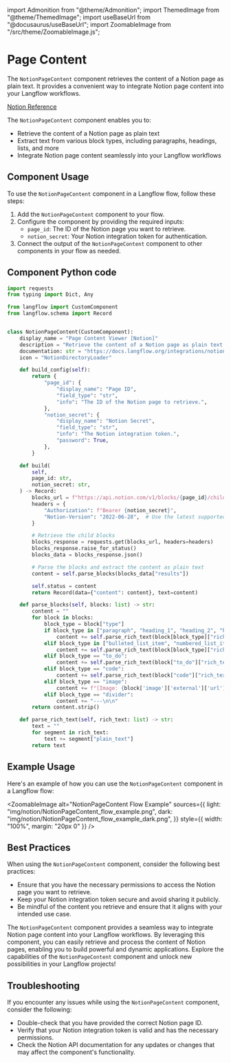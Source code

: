 import Admonition from "@theme/Admonition";
import ThemedImage from "@theme/ThemedImage";
import useBaseUrl from "@docusaurus/useBaseUrl";
import ZoomableImage from "/src/theme/ZoomableImage.js";

# Page Content

The `NotionPageContent` component retrieves the content of a Notion page as plain text. It provides a convenient way to integrate Notion page content into your Langflow workflows.

[Notion Reference](https://developers.notion.com/reference/get-page)

<Admonition type="tip" title="Component Functionality">

 The `NotionPageContent` component enables you to:

- Retrieve the content of a Notion page as plain text
- Extract text from various block types, including paragraphs, headings, lists, and more
- Integrate Notion page content seamlessly into your Langflow workflows

</Admonition>

## Component Usage

To use the `NotionPageContent` component in a Langflow flow, follow these steps:

1. Add the `NotionPageContent` component to your flow.
2. Configure the component by providing the required inputs:
   - `page_id`: The ID of the Notion page you want to retrieve.
   - `notion_secret`: Your Notion integration token for authentication.
3. Connect the output of the `NotionPageContent` component to other components in your flow as needed.

## Component Python code

```python
import requests
from typing import Dict, Any

from langflow import CustomComponent
from langflow.schema import Record


class NotionPageContent(CustomComponent):
    display_name = "Page Content Viewer [Notion]"
    description = "Retrieve the content of a Notion page as plain text."
    documentation: str = "https://docs.langflow.org/integrations/notion/page-content-viewer"
    icon = "NotionDirectoryLoader"

    def build_config(self):
        return {
            "page_id": {
                "display_name": "Page ID",
                "field_type": "str",
                "info": "The ID of the Notion page to retrieve.",
            },
            "notion_secret": {
                "display_name": "Notion Secret",
                "field_type": "str",
                "info": "The Notion integration token.",
                "password": True,
            },
        }

    def build(
        self,
        page_id: str,
        notion_secret: str,
    ) -> Record:
        blocks_url = f"https://api.notion.com/v1/blocks/{page_id}/children?page_size=100"
        headers = {
            "Authorization": f"Bearer {notion_secret}",
            "Notion-Version": "2022-06-28",  # Use the latest supported version
        }

        # Retrieve the child blocks
        blocks_response = requests.get(blocks_url, headers=headers)
        blocks_response.raise_for_status()
        blocks_data = blocks_response.json()

        # Parse the blocks and extract the content as plain text
        content = self.parse_blocks(blocks_data["results"])

        self.status = content
        return Record(data={"content": content}, text=content)

    def parse_blocks(self, blocks: list) -> str:
        content = ""
        for block in blocks:
            block_type = block["type"]
            if block_type in ["paragraph", "heading_1", "heading_2", "heading_3", "quote"]:
                content += self.parse_rich_text(block[block_type]["rich_text"]) + "\n\n"
            elif block_type in ["bulleted_list_item", "numbered_list_item"]:
                content += self.parse_rich_text(block[block_type]["rich_text"]) + "\n"
            elif block_type == "to_do":
                content += self.parse_rich_text(block["to_do"]["rich_text"]) + "\n"
            elif block_type == "code":
                content += self.parse_rich_text(block["code"]["rich_text"]) + "\n\n"
            elif block_type == "image":
                content += f"[Image: {block['image']['external']['url']}]\n\n"
            elif block_type == "divider":
                content += "---\n\n"
        return content.strip()

    def parse_rich_text(self, rich_text: list) -> str:
        text = ""
        for segment in rich_text:
            text += segment["plain_text"]
        return text
```

## Example Usage

<Admonition type="info" title="Example Usage">

Here's an example of how you can use the `NotionPageContent` component in a Langflow flow:

<ZoomableImage
    alt="NotionPageContent Flow Example"
    sources={{
        light: "img/notion/NotionPageContent_flow_example.png",
        dark: "img/notion/NotionPageContent_flow_example_dark.png",
    }}
    style={{ width: "100%", margin: "20px 0" }}
/>
</Admonition>

## Best Practices

 When using the `NotionPageContent` component, consider the following best practices:

- Ensure that you have the necessary permissions to access the Notion page you want to retrieve.
- Keep your Notion integration token secure and avoid sharing it publicly.
- Be mindful of the content you retrieve and ensure that it aligns with your intended use case.

The `NotionPageContent` component provides a seamless way to integrate Notion page content into your Langflow workflows. By leveraging this component, you can easily retrieve and process the content of Notion pages, enabling you to build powerful and dynamic applications. Explore the capabilities of the `NotionPageContent` component and unlock new possibilities in your Langflow projects!

## Troubleshooting

 If you encounter any issues while using the `NotionPageContent` component, consider the following:

- Double-check that you have provided the correct Notion page ID.
- Verify that your Notion integration token is valid and has the necessary permissions.
- Check the Notion API documentation for any updates or changes that may affect the component's functionality.
